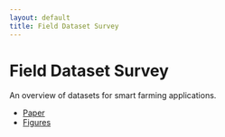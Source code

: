 ```yaml
---
layout: default
title: Field Dataset Survey
---
```

# Field Dataset Survey
An overview of datasets for smart farming applications.

- [Paper](assets/paper.pdf)
- [Figures](assets/figures.png)
